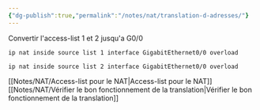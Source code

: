 ```yaml
---
{"dg-publish":true,"permalink":"/notes/nat/translation-d-adresses/"}
---
```


Convertir l'access-list 1 et 2 jusqu'a G0/0 
```
ip nat inside source list 1 interface GigabitEthernet0/0 overload

ip nat inside source list 2 interface GigabitEthernet0/0 overload
```
[[Notes/NAT/Access-list pour le NAT\|Access-list pour le NAT]]
[[Notes/NAT/Vérifier le bon fonctionnement de la translation\|Vérifier le bon fonctionnement de la translation]]